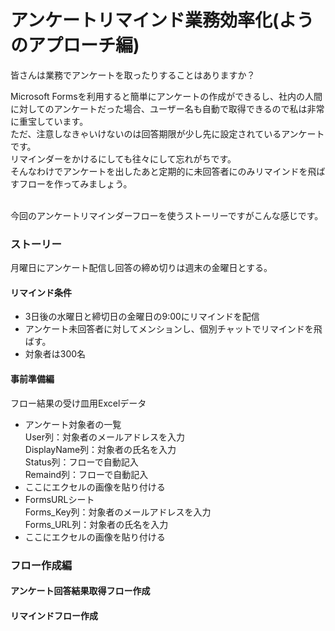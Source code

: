 <h1>アンケートリマインド業務効率化(ようのアプローチ編)</h1>
<p>皆さんは業務でアンケートを取ったりすることはありますか？</p>
<p>Microsoft Formsを利用すると簡単にアンケートの作成ができるし、社内の人間に対してのアンケートだった場合、ユーザー名も自動で取得できるので私は非常に重宝しています。<br />
  ただ、注意しなきゃいけないのは回答期限が少し先に設定されているアンケートです。<br />
  リマインダーをかけるにしても往々にして忘れがちです。<br />そんなわけでアンケートを出したあと定期的に未回答者にのみリマインドを飛ばすフローを作ってみましょう。 <br /><br />
</p>
<p>今回のアンケートリマインダーフローを使うストーリーですがこんな感じです。</p>
<h3>ストーリー</h3>
<p>月曜日にアンケート配信し回答の締め切りは週末の金曜日とする。</p>
<h4>リマインド条件</h4>
<ul>
<li>3日後の水曜日と締切日の金曜日の9:00にリマインドを配信</li>
<li>アンケート未回答者に対してメンションし、個別チャットでリマインドを飛ばす。</li>
<li>対象者は300名</li>
</ul>
<h4>事前準備編</h4>
<p>フロー結果の受け皿用Excelデータ</p>
<ul>
<li>アンケート対象者の一覧<br />User列：対象者のメールアドレスを入力<br />  DisplayName列：対象者の氏名を入力<br />  Status列：フローで自動記入<br />  Remaind列：フローで自動記入</li>
<li>ここにエクセルの画像を貼り付ける</li>
<li>FormsURLシート<br />Forms_Key列：対象者のメールアドレスを入力<br />  Forms_URL列：対象者の氏名を入力</li>
<li>ここにエクセルの画像を貼り付ける</li>
</ul>
<h3>フロー作成編</h3>
<h4>アンケート回答結果取得フロー作成</h4>

<h4>リマインドフロー作成</h4>

